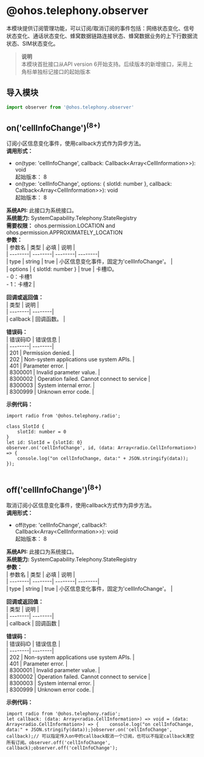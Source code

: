 # @ohos.telephony.observer    
本模块提供订阅管理功能，可以订阅/取消订阅的事件包括：网络状态变化、信号状态变化、通话状态变化、蜂窝数据链路连接状态、蜂窝数据业务的上下行数据流状态、SIM状态变化。  
> **说明**   
>本模块首批接口从API version 6开始支持。后续版本的新增接口，采用上角标单独标记接口的起始版本  
  
## 导入模块  
  
```js    
import observer from '@ohos.telephony.observer'    
```  
    
## on('cellInfoChange')<sup>(8+)</sup>    
订阅小区信息变化事件，使用callback方式作为异步方法。  
 **调用形式：**     
    
- on(type: 'cellInfoChange', callback: Callback\<Array\<CellInformation>>): void    
起始版本： 8    
- on(type: 'cellInfoChange', options: { slotId: number }, callback: Callback\<Array\<CellInformation>>): void    
起始版本： 8  
  
 **系统API:**  此接口为系统接口。  
 **系统能力:**  SystemCapability.Telephony.StateRegistry  
 **需要权限：** ohos.permission.LOCATION and ohos.permission.APPROXIMATELY_LOCATION    
 **参数：**     
| 参数名 | 类型 | 必填 | 说明 |  
| --------| --------| --------| --------|  
| type | string | true | 小区信息变化事件，固定为'cellInfoChange'。 |  
| options | { slotId: number } | true | 卡槽ID。<br/>- 0：卡槽1<br/>- 1：卡槽2 |  
    
 **回调或返回值：**     
| 类型 | 说明 |  
| --------| --------|  
| callback | 回调函数。 |  
    
    
 **错误码：**     
| 错误码ID | 错误信息 |  
| --------| --------|  
| 201 | Permission denied. |  
| 202 | Non-system applications use system APIs. |  
| 401 | Parameter error. |  
| 8300001 | Invalid parameter value. |  
| 8300002 | Operation failed. Cannot connect to service |  
| 8300003 | System internal error. |  
| 8300999 | Unknown error code. |  
    
 **示例代码：**   
```null    
import radio from '@ohos.telephony.radio';  
  
class SlotId {  
    slotId: number = 0  
}  
let id: SlotId = {slotId: 0}  
observer.on('cellInfoChange', id, (data: Array<radio.CellInformation>) => {  
    console.log("on cellInfoChange, data:" + JSON.stringify(data));  
});  
    
```    
  
    
## off('cellInfoChange')<sup>(8+)</sup>    
取消订阅小区信息变化事件，使用callback方式作为异步方法。  
 **调用形式：**     
    
- off(type: 'cellInfoChange', callback?: Callback\<Array\<CellInformation>>): void    
起始版本： 8  
  
 **系统API:**  此接口为系统接口。  
 **系统能力:**  SystemCapability.Telephony.StateRegistry    
 **参数：**     
| 参数名 | 类型 | 必填 | 说明 |  
| --------| --------| --------| --------|  
| type | string | true | 小区信息变化事件，固定为'cellInfoChange'。  |  
    
 **回调或返回值：**     
| 类型 | 说明 |  
| --------| --------|  
| callback | 回调函数 |  
    
    
 **错误码：**     
| 错误码ID | 错误信息 |  
| --------| --------|  
| 202 | Non-system applications use system APIs. |  
| 401 | Parameter error. |  
| 8300001 | Invalid parameter value. |  
| 8300002 | Operation failed. Cannot connect to service |  
| 8300003 | System internal error. |  
| 8300999 | Unknown error code. |  
    
 **示例代码：**   
```null    
import radio from '@ohos.telephony.radio';  
let callback: (data: Array<radio.CellInformation>) => void = (data: Array<radio.CellInformation>) => {    console.log("on cellInfoChange, data:" + JSON.stringify(data));}observer.on('cellInfoChange', callback);// 可以指定传入on中的callback取消一个订阅，也可以不指定callback清空所有订阅。observer.off('cellInfoChange', callback);observer.off('cellInfoChange');    
```    
  

